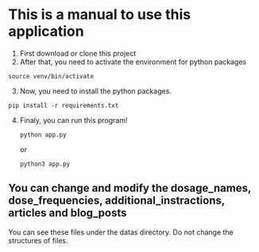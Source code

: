 # This is a manual to use this application

1. First download or clone this project
2. After that, you need to activate the environment for python packages
  ```
  source venv/bin/activate
  ```
3. Now, you need to install the python packages.
  ```
  pip install -r requirements.txt
  ```
4. Finaly, you can run this program!
   ```
   python app.py
   ```
   or
   ```
   python3 app.py
   ```

## You can change and modify the dosage_names, dose_frequencies, additional_instractions, articles and blog_posts

You can see these files under the datas directory. Do not change the structures of files.